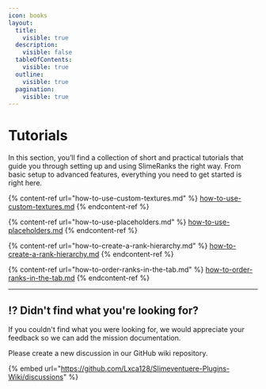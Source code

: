 ```yaml
---
icon: books
layout:
  title:
    visible: true
  description:
    visible: false
  tableOfContents:
    visible: true
  outline:
    visible: true
  pagination:
    visible: true
---
```


# Tutorials

In this section, you’ll find a collection of short and practical tutorials that guide you through setting up and using SlimeRanks the right way. From basic setup to advanced features, everything you need to get started is right here.

{% content-ref url="how-to-use-custom-textures.md" %}
[how-to-use-custom-textures.md](how-to-use-custom-textures.md)
{% endcontent-ref %}

{% content-ref url="how-to-use-placeholders.md" %}
[how-to-use-placeholders.md](how-to-use-placeholders.md)
{% endcontent-ref %}

{% content-ref url="how-to-create-a-rank-hierarchy.md" %}
[how-to-create-a-rank-hierarchy.md](how-to-create-a-rank-hierarchy.md)
{% endcontent-ref %}

{% content-ref url="how-to-order-ranks-in-the-tab.md" %}
[how-to-order-ranks-in-the-tab.md](how-to-order-ranks-in-the-tab.md)
{% endcontent-ref %}

***

## ⁉️ Didn't find what you're looking for?

If you couldn't find what you were looking for, we would appreciate your feedback so we can add the mission documentation.

Please create a new discussion in our GitHub wiki repository.

{% embed url="https://github.com/Lxca128/Slimeventuere-Plugins-Wiki/discussions" %}
